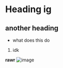 # Heading ig
## another heading
- what does this do
1. idk 

**rawr**
![image](https://user-images.githubusercontent.com/114519462/192608919-3adff793-145a-4b3a-bab1-d2f03b64714d.png)
